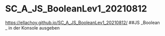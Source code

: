 # SC_A_JS_BooleanLev1_20210812
https://ellachoy.github.io/SC_A_JS_BooleanLev1_20210812/
##JS _Boolean _ in der Konsole ausgeben
